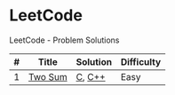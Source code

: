 # LeetCode
LeetCode - Problem Solutions

| # | Title | Solution | Difficulty |
|---| ----- | -------- | ---------- |
|1|[Two Sum](https://leetcode.com/problems/two-sum/)|[C](./twoSum/twoSum.c), [C++](./twoSum/twoSum.cpp)|Easy|
